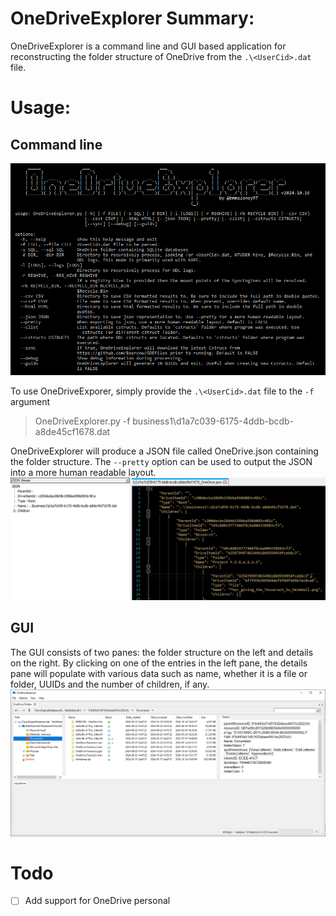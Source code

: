 # OneDriveExplorer Summary:
OneDriveExplorer is a command line and GUI based application for reconstructing the folder structure of OneDrive from the `.\<UserCid>.dat` file.
# Usage:
## Command line
![](./Images/cmd_help.png)

To use OneDriveExporer, simply provide the `.\<UserCid>.dat` file to the `-f` argument
> OneDriveExplorer.py -f business1\d1a7c039-6175-4ddb-bcdb-a8de45cf1678.dat

OneDriveExplorer will produce a JSON file called OneDrive.json containing the folder structure. The `--pretty` option can be used to output the JSON into a more human readable layout.
![](./Images/json.png)
## GUI
The GUI consists of two panes: the folder structure on the left and details on the right. By clicking on one of the entries in the left pane, the details pane will populate with various data such as name, whether it is a file or folder, UUIDs and the number of children, if any.
![](./Images/gui.png)

# Todo
- [ ] Add support for OneDrive personal
